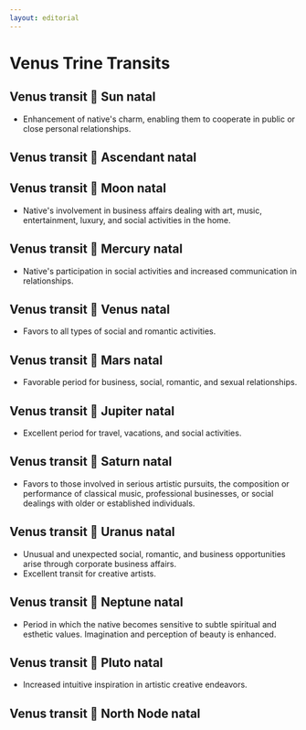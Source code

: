 ```yaml
---
layout: editorial
---
```


# Venus Trine Transits

## Venus transit 🔺 Sun natal

* Enhancement of native's charm, enabling them to cooperate in public or close personal relationships.

## Venus transit 🔺 Ascendant natal

## Venus transit 🔺 Moon natal

* Native's involvement in business affairs dealing with art, music, entertainment, luxury, and social activities in the home.

## Venus transit 🔺 Mercury natal

* Native's participation in social activities and increased communication in relationships.

## Venus transit 🔺 Venus natal&#x20;

* Favors to all types of social and romantic activities.

## Venus transit 🔺 Mars natal

* Favorable period for business, social, romantic, and sexual relationships.

## Venus transit 🔺 Jupiter natal

* Excellent period for travel, vacations, and social activities.

## Venus transit 🔺 Saturn natal

* Favors to those involved in serious artistic pursuits, the composition or performance of classical music, professional businesses, or social dealings with older or established individuals.

## Venus transit 🔺 Uranus natal

* Unusual and unexpected social, romantic, and business opportunities arise through corporate business affairs.
* Excellent transit for creative artists.

## Venus transit 🔺 Neptune natal

* Period in which the native becomes sensitive to subtle spiritual and esthetic values. Imagination and perception of beauty is enhanced.

## Venus transit 🔺 Pluto natal

* Increased intuitive inspiration in artistic creative endeavors.

## Venus transit 🔺 North Node natal
